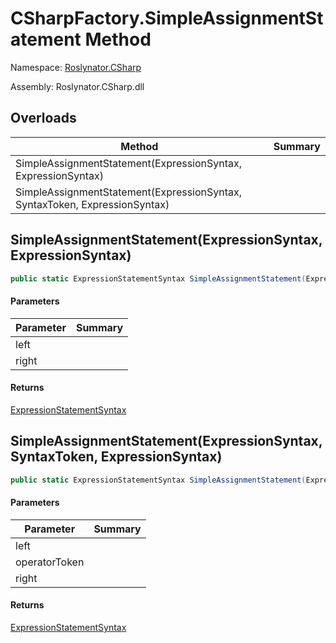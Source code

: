 # CSharpFactory\.SimpleAssignmentStatement Method

Namespace: [Roslynator.CSharp](../../README.md)

Assembly: Roslynator\.CSharp\.dll

## Overloads

| Method | Summary |
| ------ | ------- |
| SimpleAssignmentStatement\(ExpressionSyntax, ExpressionSyntax\) | |
| SimpleAssignmentStatement\(ExpressionSyntax, SyntaxToken, ExpressionSyntax\) | |

## SimpleAssignmentStatement\(ExpressionSyntax, ExpressionSyntax\)

```csharp
public static ExpressionStatementSyntax SimpleAssignmentStatement(ExpressionSyntax left, ExpressionSyntax right)
```

#### Parameters

| Parameter | Summary |
| --------- | ------- |
| left | |
| right | |

#### Returns

[ExpressionStatementSyntax](https://docs.microsoft.com/en-us/dotnet/api/microsoft.codeanalysis.csharp.syntax.expressionstatementsyntax)


## SimpleAssignmentStatement\(ExpressionSyntax, SyntaxToken, ExpressionSyntax\)

```csharp
public static ExpressionStatementSyntax SimpleAssignmentStatement(ExpressionSyntax left, SyntaxToken operatorToken, ExpressionSyntax right)
```

#### Parameters

| Parameter | Summary |
| --------- | ------- |
| left | |
| operatorToken | |
| right | |

#### Returns

[ExpressionStatementSyntax](https://docs.microsoft.com/en-us/dotnet/api/microsoft.codeanalysis.csharp.syntax.expressionstatementsyntax)


